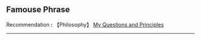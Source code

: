 ## **Famouse Phrase**

Recommendation **:** 【Philosophy】 [My Questions and Principles](https://jb243.github.io/0482-01-01-0482.html)

---

<br>

## 

